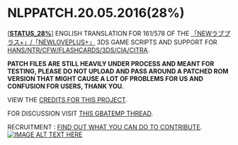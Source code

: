 # NLPPATCH.20.05.2016(28%)
[[**STATUS_28%**](https://github.com/LovePlusProject/NLPPATCH/blob/master/NLPPATCH.INFO.txt)] ENGLISH TRANSLATION FOR 161/578 OF THE [「NEWラブプラス+」/「NEWLOVEPLUS+」](http://www.konami.jp/products/newloveplus_plus/) 3DS GAME SCRIPTS AND SUPPORT FOR [HANS/NTR/CFW/FLASHCARDS/3DS/CIA/CITRA](https://github.com/LovePlusProject/NLPPATCH/tree/master/PLUGIN%20SUPPORT). 

**PATCH FILES ARE STILL HEAVILY UNDER PROCESS AND MEANT FOR TESTING, PLEASE DO NOT UPLOAD AND PASS AROUND A PATCHED ROM VERSION THAT MIGHT CAUSE A LOT OF PROBLEMS FOR US AND CONFUSION FOR USERS, THANK YOU.**

VIEW THE [CREDITS FOR THIS PROJECT](https://github.com/LovePlusProject/NLPPATCH/issues/1). 

FOR DISCUSSION VISIT [THIS GBATEMP THREAD](https://gbatemp.net/threads/request-help-newloveplus-english-translation.395574/).

RECRUITMENT : [FIND OUT WHAT YOU CAN DO TO CONTRIBUTE](https://github.com/LovePlusProject/NLPPATCH/issues/2).
[![IMAGE ALT TEXT HERE](http://i32.photobucket.com/albums/d10/n66x/NLPTRANSLATION/pjhphj.png)](https://www.youtube.com/watch?v=Sz6p45GsLJQ)